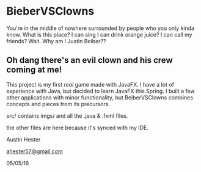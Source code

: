 # BieberVSClowns
You're in the middle of nowhere surrounded by people who you only kinda know.
What is this place?
  I can sing
  I can drink orange juice?
  I can call my friends?
Wait. Why am I Justin Beiber??

Oh dang there's an evil clown and his crew coming at me!
--------------------------------------------------------
This project is my first *real* game made with JavaFX. I have 
a lot of experience with Java, but decided to learn JavaFX this
Spring. I built a few other applications with minor functionality,
but BeiberVSClowns combines concepts and pieces from its precursors.

src/ contains imgs/ and all the .java & .fxml files.

the other files are here because it's synced with my IDE.

Austin Hester

ahester57@gmail.com

05/05/16
